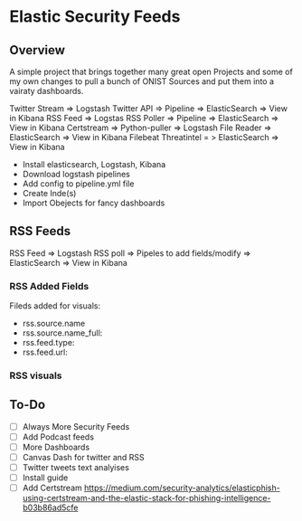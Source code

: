 # Elastic Security Feeds

## Overview
A simple project that brings together many great open Projects and some of my own changes to pull a bunch of ONIST Sources and put them into a vairaty dashboards.

Twitter Stream => Logstash Twitter API => Pipeline => ElasticSearch => View in Kibana
RSS Feed => Logstas RSS Poller => Pipeline => ElasticSearch => View in Kibana
Certstream => Python-puller => Logstash File Reader => ElasticSearch => View in Kibana
Filebeat Threatintel = > ElasticSearch => View in Kibana

- Install elasticsearch, Logstash, Kibana
- Download logstash pipelines
- Add config to pipeline.yml file
- Create Inde(s)
- Import Obejects for fancy dashboards

## RSS Feeds

RSS Feed => Logstash RSS poll => Pipeles to add fields/modify => ElasticSearch => View in Kibana

### RSS Added Fields
Fileds added for visuals:

- rss.source.name
- rss.source.name_full:
- rss.feed.type: 
- rss.feed.url:
### RSS visuals


## To-Do
- [ ] Always More Security Feeds
- [ ] Add Podcast feeds
- [ ] More Dashboards
- [ ] Canvas Dash for twitter and RSS
- [ ] Twitter tweets text analyises
- [ ] Install guide
- [ ] Add Certstream https://medium.com/security-analytics/elasticphish-using-certstream-and-the-elastic-stack-for-phishing-intelligence-b03b86ad5cfe
